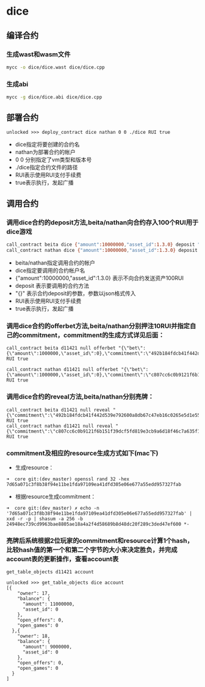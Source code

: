 
# dice

## 编译合约

### 生成wast和wasm文件

```bash
mycc -o dice/dice.wast dice/dice.cpp
```

### 生成abi

```bash
mycc -g dice/dice.abi dice/dice.cpp
```

## 部署合约

    unlocked >>> deploy_contract dice nathan 0 0 ./dice RUI true

* dice指定将要创建的合约名
* nathan为部署合约的帐户
* 0 0 分别指定了vm类型和版本号
* ./dice指定合约文件的路径
* RUI表示使用RUI支付手续费
* true表示执行，发起广播

## 调用合约

### 调用dice合约的deposit方法,beita/nathan向合约存入100个RUI用于dice游戏

```bash
call_contract beita dice {"amount":10000000,"asset_id":1.3.0} deposit "{}" RUI true
call_contract nathan dice {"amount":10000000,"asset_id":1.3.0} deposit "{}" RUI true
```

* beita/nathan指定调用合约的帐户
* dice指定要调用的合约帐户名
* {"amount":10000000,"asset_id":1.3.0} 表示不向合约发送资产100RUI
* deposit 表示要调用的合约方法
* "{}" 表示合约deposit的参数，参数以json格式传入
* RUI表示使用RUI支付手续费
* true表示执行，发起广播

### 调用dice合约的offerbet方法,beita/nathan分别押注10RUI并指定自己的commitment，commitment的生成方式详见后面：

    call_contract beita d11421 null offerbet "{\"bet\":{\"amount\":1000000,\"asset_id\":0},\"commitment\":\"492b184fdcb41f442d539e792600a8db67c47eb16c0265e5d1e553473f462486\"}" RUI true

    call_contract nathan d11421 null offerbet "{\"bet\":{\"amount\":1000000,\"asset_id\":0},\"commitment\":\"c807cc6c0b9121f6b151f39dcf5fd819e3cb9a6d18f46c7a635f1015148bcc76\"}" RUI true

### 调用dice合约的reveal方法,beita/nathan分别亮牌：

    call_contract beita d11421 null reveal "{\"commitment\":\"492b184fdcb41f442d539e792600a8db67c47eb16c0265e5d1e553473f462486\",\"source\":\"a80b8a6d1bf2cf798b045366d920531b2ce5f13082c4b2b08d53cfeab5d24b7a\"}" RUI true
    call_contract nathan d11421 null reveal "{\"commitment\":\"c807cc6c0b9121f6b151f39dcf5fd819e3cb9a6d18f46c7a635f1015148bcc76\",\"source\":\"5387ec637ac4bdbcf9577451cdc61f4d11ba600ba5540a27065a15aa3f8d45d1\"}" RUI true

### commitment及相应的resource生成方式如下(mac下)

* 生成resource：

```text
➜  core git:(dev_master) openssl rand 32 -hex
7d65a071c3f8b38f94e11be1fda97109ea41dfd305e06e677a55edd957327fab
```

* 根据resource生成commitment：

```text
➜  core git:(dev_master) ✗ echo -n '7d65a071c3f8b38f94e11be1fda97109ea41dfd305e06e677a55edd957327fab' | xxd -r -p | shasum -a 256 -b
24948ec739cd9963bae8805ae18a4a2f4d58689b8d48dc20f289c3ded47ef600 *-
```

### 亮牌后系统根据2位玩家的commitment和resource计算1个hash，比较hash值的第一个和第二个字节的大小来决定胜负，并完成account表的更新操作，查看account表

    get_table_objects d11421 account

    unlocked >>> get_table_objects dice account
    [{
        "owner": 17,
        "balance": {
          "amount": 11000000,
          "asset_id": 0
        },
        "open_offers": 0,
        "open_games": 0
      },{
        "owner": 18,
        "balance": {
          "amount": 9000000,
          "asset_id": 0
        },
        "open_offers": 0,
        "open_games": 0
      }
    ]